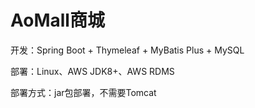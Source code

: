 # AoMall商城

开发：Spring Boot + Thymeleaf + MyBatis Plus + MySQL

部署：Linux、AWS JDK8+、AWS RDMS

部署方式：jar包部署，不需要Tomcat